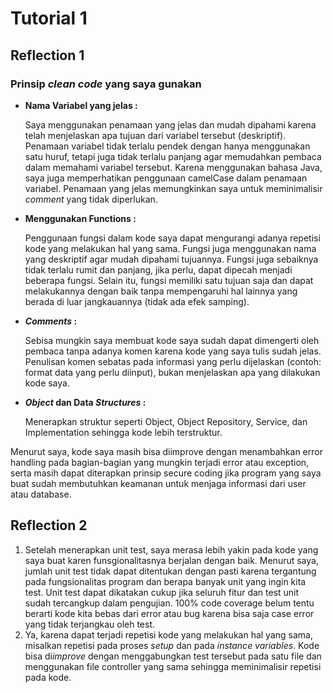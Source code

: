 # Tutorial 1
## Reflection 1

### Prinsip _clean code_ yang saya gunakan

-  **Nama Variabel yang jelas :**

    Saya menggunakan penamaan yang jelas dan mudah dipahami karena telah menjelaskan apa tujuan dari variabel tersebut (deskriptif).
    Penamaan variabel tidak terlalu pendek dengan hanya menggunakan satu huruf, tetapi juga tidak terlalu panjang agar memudahkan pembaca dalam memahami variabel tersebut.
    Karena menggunakan bahasa Java, saya juga memperhatikan penggunaan camelCase dalam penamaan variabel.
    Penamaan yang jelas memungkinkan saya untuk meminimalisir _comment_ yang tidak diperlukan.


- **Menggunakan Functions :**

    Penggunaan fungsi dalam kode saya dapat mengurangi adanya repetisi kode yang melakukan hal yang sama. 
    Fungsi juga menggunakan nama yang deskriptif agar mudah dipahami tujuannya.
    Fungsi juga sebaiknya tidak terlalu rumit dan panjang, jika perlu, dapat dipecah menjadi beberapa fungsi.
    Selain itu, fungsi memiliki satu tujuan saja dan dapat melakukannya dengan baik tanpa mempengaruhi hal lainnya yang berada di luar jangkauannya (tidak ada efek samping).


- **_Comments_ :**
    
    Sebisa mungkin saya membuat kode saya sudah dapat dimengerti oleh pembaca tanpa adanya komen karena kode yang saya tulis sudah jelas. 
    Penulisan komen sebatas pada informasi yang perlu dijelaskan (contoh: format data yang perlu diinput), bukan menjelaskan apa yang dilakukan kode saya.


- **_Object_ dan Data _Structures_ :**
    
    Menerapkan struktur seperti Object, Object Repository, Service, dan Implementation sehingga kode lebih terstruktur.

Menurut saya, kode saya masih bisa diimprove dengan menambahkan error handling pada bagian-bagian yang mungkin terjadi error atau exception, serta
masih dapat diterapkan prinsip secure coding jika program yang saya buat sudah membutuhkan keamanan untuk menjaga informasi dari user atau database.

## Reflection 2
1. Setelah menerapkan unit test, saya merasa lebih yakin pada kode yang saya buat karen funsgionalitasnya berjalan dengan baik.
    Menurut saya, jumlah unit test tidak dapat ditentukan dengan pasti karena tergantung pada fungsionalitas program dan berapa banyak unit yang ingin kita test.
    Unit test dapat dikatakan cukup jika seluruh fitur dan test unit sudah tercangkup dalam pengujian. 100% code coverage belum tentu berarti kode kita bebas dari error atau bug karena bisa saja case error yang tidak terjangkau oleh test.
2. Ya, karena dapat terjadi repetisi kode yang melakukan hal yang sama, misalkan repetisi pada proses _setup_ dan pada _instance variables_. 
Kode bisa di*improve* dengan menggabungkan test tersebut pada satu file dan menggunakan file controller yang sama sehingga meminimalisir repetisi pada kode.   
    
    